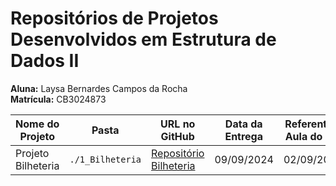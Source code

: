 # Repositórios de Projetos Desenvolvidos em Estrutura de Dados II
**Aluna:** Laysa Bernardes Campos da Rocha  
**Matrícula:** CB3024873



| Nome do Projeto | Pasta                 | URL no GitHub                                                             | Data da Entrega | Referente à Aula do Dia |
|---------------------|-----------------------|---------------------------------------------------------------------------|-----------------|-------------------------|
| Projeto Bilheteria   | `./1_Bilheteria`      | [Repositório Bilheteria](https://github.com/Laysabernardes/IFSP_4_EDD2/tree/master/1_Bilheteria) | 09/09/2024      | 02/09/2024              |


